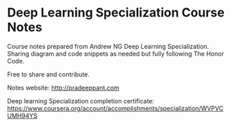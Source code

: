 # Deep Learning Specialization Course Notes
Course notes prepared from Andrew NG Deep Learning Specialization. Sharing diagram and code snippets as needed but fully following The Honor Code.

Free to share and contribute.

Notes website: http://pradeeppant.com

Deep learning Specialization completion certificate: https://www.coursera.org/account/accomplishments/specialization/WVPVCUMH94YS
